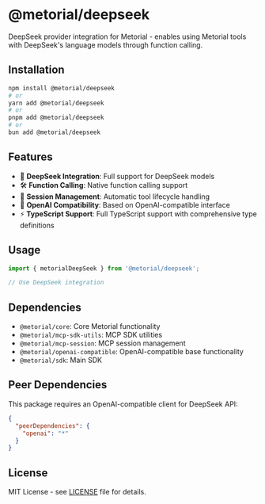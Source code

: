 # @metorial/deepseek

DeepSeek provider integration for Metorial - enables using Metorial tools with DeepSeek's language models through function calling.

## Installation

```bash
npm install @metorial/deepseek
# or
yarn add @metorial/deepseek
# or
pnpm add @metorial/deepseek
# or
bun add @metorial/deepseek
```

## Features

- 🤖 **DeepSeek Integration**: Full support for DeepSeek models
- 🛠️ **Function Calling**: Native function calling support
- 📡 **Session Management**: Automatic tool lifecycle handling
- 🔄 **OpenAI Compatibility**: Based on OpenAI-compatible interface
- ⚡ **TypeScript Support**: Full TypeScript support with comprehensive type definitions

## Usage

```typescript
import { metorialDeepSeek } from '@metorial/deepseek';

// Use DeepSeek integration
```

## Dependencies

- `@metorial/core`: Core Metorial functionality
- `@metorial/mcp-sdk-utils`: MCP SDK utilities
- `@metorial/mcp-session`: MCP session management
- `@metorial/openai-compatible`: OpenAI-compatible base functionality
- `@metorial/sdk`: Main SDK

## Peer Dependencies

This package requires an OpenAI-compatible client for DeepSeek API:

```json
{
  "peerDependencies": {
    "openai": "*"
  }
}
```

## License

MIT License - see [LICENSE](../../LICENSE) file for details.
